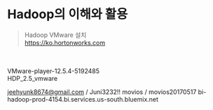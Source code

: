 Hadoop의 이해와 활용
==================
>Hadoop VMware 설치
<br>https://ko.hortonworks.com
<br>
<br>VMware-player-12.5.4-5192485
<br>HDP_2.5_vmware

jeehyunk8674@gmail.com / Juni3232!!
movios / movios20170517
bi-hadoop-prod-4154.bi.services.us-south.bluemix.net
